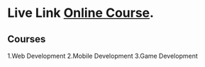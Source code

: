 # Live Link [Online Course](https://online-course-2058.netlify.app/).

## Courses

1.Web Development
2.Mobile Development
3.Game Development
